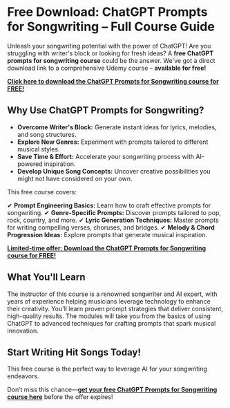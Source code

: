 # Free Download: ChatGPT Prompts for Songwriting – Full Course Guide

Unleash your songwriting potential with the power of ChatGPT! Are you struggling with writer's block or looking for fresh ideas? A **free ChatGPT prompts for songwriting course** could be the answer. We've got a direct download link to a comprehensive Udemy course – **available for free!**

[**Click here to download the ChatGPT Prompts for Songwriting course for FREE!**](https://udemywork.com/chatgpt-prompts-for-songwriting)

## Why Use ChatGPT Prompts for Songwriting?

*   **Overcome Writer's Block:** Generate instant ideas for lyrics, melodies, and song structures.
*   **Explore New Genres:** Experiment with prompts tailored to different musical styles.
*   **Save Time & Effort:** Accelerate your songwriting process with AI-powered inspiration.
*   **Develop Unique Song Concepts:** Uncover creative possibilities you might not have considered on your own.

This free course covers:

✔ **Prompt Engineering Basics:** Learn how to craft effective prompts for songwriting.
✔ **Genre-Specific Prompts:** Discover prompts tailored to pop, rock, country, and more.
✔ **Lyric Generation Techniques:** Master prompts for writing compelling verses, choruses, and bridges.
✔ **Melody & Chord Progression Ideas:** Explore prompts that generate musical inspiration.

[**Limited-time offer: Download the ChatGPT Prompts for Songwriting course for FREE!**](https://udemywork.com/chatgpt-prompts-for-songwriting)

## What You'll Learn

The instructor of this course is a renowned songwriter and AI expert, with years of experience helping musicians leverage technology to enhance their creativity. You'll learn proven prompt strategies that deliver consistent, high-quality results. The modules will take you from the basics of using ChatGPT to advanced techniques for crafting prompts that spark musical innovation.

## Start Writing Hit Songs Today!

This free course is the perfect way to leverage AI for your songwriting endeavors.

Don’t miss this chance—**[get your free ChatGPT Prompts for Songwriting course here](https://udemywork.com/chatgpt-prompts-for-songwriting)** before the offer expires!
